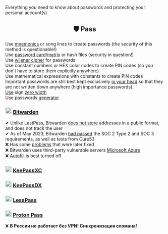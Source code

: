 Everything you need to know about passwords and protecting your personal account(s)

<h2 align="center">🛡 Pass</h2>

Use [mnemonics](https://safe.roskomsvoboda.org/passwords/) or song lines to create passwords (the security of this method is questionable!)
<br>
Use [password card](https://habr.com/ru/articles/534494/)/[matrix](https://rjfelix.github.io/password-matrix/) or hash files (security in question!)
<br>
Use [wijener cipher](https://findhow.org/5076-shifr-vizhenera-onlajn.html) for passwords
<br>
Use constant numbers or HEX color codes to create PIN codes (so you don't have to store them explicitly anywhere)
<br>
Use mathematical expressions with constants to create PIN codes
<br>
Important passwords are still best kept exclusively [in your head](https://book.cyberyozh.com/ru/sozdanie-nadezhnogo-parolya/) so that they are not written down anywhere (high importance passwords).
<br>
[Use](https://book.cyberyozh.com/ru/sekretyi-nadezhnogo-parolya/) sign [zero width](https://symbl.cc/ru/200B/)
<br>
Use passwords [generator](https://bitwarden.com/password-generator/)
  
### <img width=20px src="https://site-iota-coral.vercel.app/censor/bitwarden.png"></img> [Bitwarden](https://bitwarden.com/download/)

✔ Unlike LastPass, Bitwarden [does not store](https://www.reddit.com/r/Bitwarden/comments/104uuqx/moved_to_bitwarden_if_i_am_not_self_hosting_how/) addresses in a public format, and does not track the user
<br>
✔ As of May 2023, Bitwarden [had passed](https://bitwarden.com/help/is-bitwarden-audited/#2023-network-security-assessment) the SOC 2 Type 2 and SOC 3 requirements, as well as tests from Cure53
<br>
❌ Has some [problems](https://bauinvest.su/opublikovany-rezultaty-audita-bezopasnosti/) that were later fixed
<br>
❌ Bitwarden uses third-party vulnerable servers [Microsoft Azure](https://community.bitwarden.com/t/recent-ms-azure-server-vulnerabilities-and-bitwarden-data/49499)
<br>
❌ [Autofill](https://startpack.ru/articles/20230310-bitwarden) is best turned off

### <img width=20px src="https://site-iota-coral.vercel.app/censor/keepassxc.png"></img> [KeePassXC](https://github.com/keepassxreboot/keepassxc)

### <img width=20px src="https://raw.githubusercontent.com/Kunzisoft/KeePassDX/master/art/icon.png"></img> [KeePassDX](https://github.com/Kunzisoft/KeePassDX)

### <img width=20px src="https://site-iota-coral.vercel.app/censor/lesspass.png"></img> [LessPass]([https://proton.me/pass](https://lesspass.com))

### <img width=20px src="https://site-iota-coral.vercel.app/censor/proton.webp"></img> [Proton Pass](https://proton.me/pass)

❌ **В России не работает без VPN! Синхронизация сломана!**
